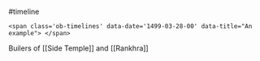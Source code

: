 #timeline 
```
<span class='ob-timelines' data-date='1499-03-28-00' data-title="An example"> </span>
```

Builers of [[Side Temple]] and [[Rankhra]]